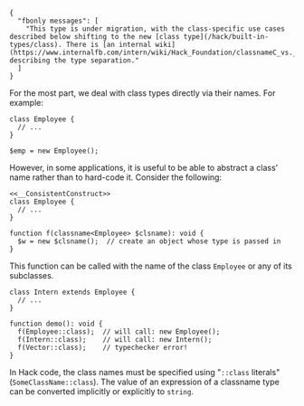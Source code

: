 ```yamlmeta
{
  "fbonly messages": [
    "This type is under migration, with the class-specific use cases described below shifting to the new [class type](/hack/built-in-types/class). There is [an internal wiki](https://www.internalfb.com/intern/wiki/Hack_Foundation/classnameC_vs._classC/) describing the type separation."
  ]
}
```

For the most part, we deal with class types directly via their names. For
example:

```Hack no-extract
class Employee {
  // ...
}

$emp = new Employee();
```

However, in some applications, it is useful to be able to abstract a class' name
rather than to hard-code it. Consider the following:

```Hack file:employee.hack
<<__ConsistentConstruct>>
class Employee {
  // ...
}

function f(classname<Employee> $clsname): void {
  $w = new $clsname();  // create an object whose type is passed in
}
```

This function can be called with the name of the class `Employee` or any of its
subclasses.

```Hack no-extract
class Intern extends Employee {
  // ...
}

function demo(): void {
  f(Employee::class);  // will call: new Employee();
  f(Intern::class);    // will call: new Intern();
  f(Vector::class);    // typechecker error!
}
```

In Hack code, the class names must be specified using "`::class` literals"
(`SomeClassName::class`). The value of an expression of a classname type can be
converted implicitly or explicitly to `string`.
